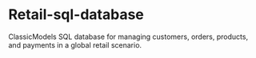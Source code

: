 # Retail-sql-database
ClassicModels SQL database for managing customers, orders, products, and payments in a global retail scenario.
